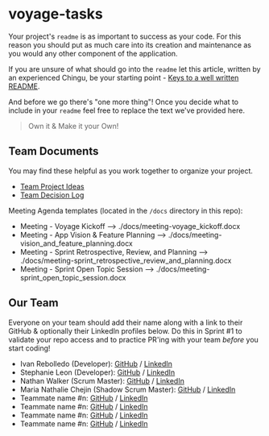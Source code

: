 # voyage-tasks

Your project's `readme` is as important to success as your code. For
this reason you should put as much care into its creation and maintenance
as you would any other component of the application.

If you are unsure of what should go into the `readme` let this article,
written by an experienced Chingu, be your starting point -
[Keys to a well written README](https://tinyurl.com/yk3wubft).

And before we go there's "one more thing"! Once you decide what to include
in your `readme` feel free to replace the text we've provided here.

> Own it & Make it your Own!

## Team Documents

You may find these helpful as you work together to organize your project.

- [Team Project Ideas](./docs/team_project_ideas.md)
- [Team Decision Log](./docs/team_decision_log.md)

Meeting Agenda templates (located in the `/docs` directory in this repo):

- Meeting - Voyage Kickoff --> ./docs/meeting-voyage_kickoff.docx
- Meeting - App Vision & Feature Planning --> ./docs/meeting-vision_and_feature_planning.docx
- Meeting - Sprint Retrospective, Review, and Planning --> ./docs/meeting-sprint_retrospective_review_and_planning.docx
- Meeting - Sprint Open Topic Session --> ./docs/meeting-sprint_open_topic_session.docx

## Our Team

Everyone on your team should add their name along with a link to their GitHub
& optionally their LinkedIn profiles below. Do this in Sprint #1 to validate
your repo access and to practice PR'ing with your team _before_ you start
coding!

- Ivan Rebolledo (Developer): [GitHub](https://github.com/ivannissimrch) / [LinkedIn](https://www.linkedin.com/in/ivan-rebolledo-012b17244/)
- Stephanie Leon (Developer): [GitHub](https://github.com/stefleon33) / [LinkedIn](https://www.linkedin.com/in/stephanie-leon33/)
- Nathan Walker (Scrum Master): [GitHub](https://github.com/ghaccountname) / [LinkedIn](https://www.linkedin.com/in/nathan-walker-770517106/)
- Maria Nathalie Chejin (Shadow Scrum Master): [GitHub](https://github.com/nath8815) / [LinkedIn](http://linkedin.com/in/marianathaliechejin)
- Teammate name #n: [GitHub](https://github.com/ghaccountname) / [LinkedIn](https://linkedin.com/in/liaccountname)
- Teammate name #n: [GitHub](https://github.com/ghaccountname) / [LinkedIn](https://linkedin.com/in/liaccountname)
- Teammate name #n: [GitHub](https://github.com/ghaccountname) / [LinkedIn](https://linkedin.com/in/liaccountname)
- Teammate name #n: [GitHub](https://github.com/ghaccountname) / [LinkedIn](https://linkedin.com/in/liaccountname)
